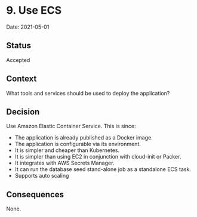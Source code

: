 # 9. Use ECS

Date: 2021-05-01

## Status

Accepted

## Context

What tools and services should be used to deploy the application?

## Decision

Use Amazon Elastic Container Service. This is since:
- The application is already published as a Docker image.
- The application is configurable via its environment.
- It is simpler and cheaper than Kubernetes.
- It is simpler than using EC2 in conjunction with cloud-init or Packer.
- It integrates with AWS Secrets Manager.
- It can run the database seed stand-alone job as a standalone ECS task.
- Supports auto scaling 

## Consequences

None.
